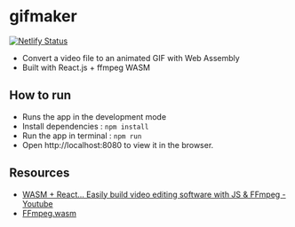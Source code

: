 # gifmaker
[![Netlify Status](https://api.netlify.com/api/v1/badges/7131ee79-6dc1-479d-a6cb-63ca219e0c59/deploy-status)](https://app.netlify.com/sites/gifmakerwasm/deploys)
* Convert a video file to an animated GIF with Web Assembly
* Built with React.js + ffmpeg WASM

## How to run

* Runs the app in the development mode
* Install dependencies : `npm install`
* Run the app in terminal : `npm run`
* Open http://localhost:8080 to view it in the browser.

## Resources
* [WASM + React... Easily build video editing software with JS & FFmpeg - Youtube](https://youtu.be/-OTc0Ki7Sv0)
* [FFmpeg.wasm](https://ffmpegwasm.github.io/)

